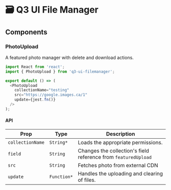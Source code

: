 # 🗃️ Q3 UI File Manager

## Components

### PhotoUpload

A featured photo manager with delete and download actions.

```javascript
import React from 'react';
import { PhotoUpload } from 'q3-ui-filemanager';

export default () => (
  <PhotoUpload
    collectionName="testing"
    src="https://google.images.ca/1"
    update={jest.fn()}
  />
);
```

#### API

| Prop             | Type        | Description                                                    |
| ---------------- | ----------- | -------------------------------------------------------------- |
| `collectionName` | `String*`   | Loads the appropriate permissions.                             |
| `field`          | `String`    | Changes the collection's field reference from `featuredUpload` |
| `src`            | `String`    | Fetches photo from external CDN                                |
| `update`         | `Function*` | Handles the uploading and clearing of files.                   |
